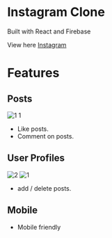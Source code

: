 # Instagram Clone
Built with React and Firebase

View here [Instagram](https://yhbe.github.io/Instagram/)

# Features

## Posts
![1 1](https://user-images.githubusercontent.com/101876022/221271972-a3fd7de3-24d2-482d-9409-8bb61dbe7629.png)

-   Like posts.
-   Comment on posts.

## User Profiles
![2](https://user-images.githubusercontent.com/101876022/221272107-8fbf41e9-6dfa-4df7-8c98-f1d2834ba410.png)
![1](https://user-images.githubusercontent.com/101876022/221272148-ccb855b7-8b82-4e7a-a72e-31dd7fa32cf7.png)

-   add / delete posts.


## Mobile

-   Mobile friendly
